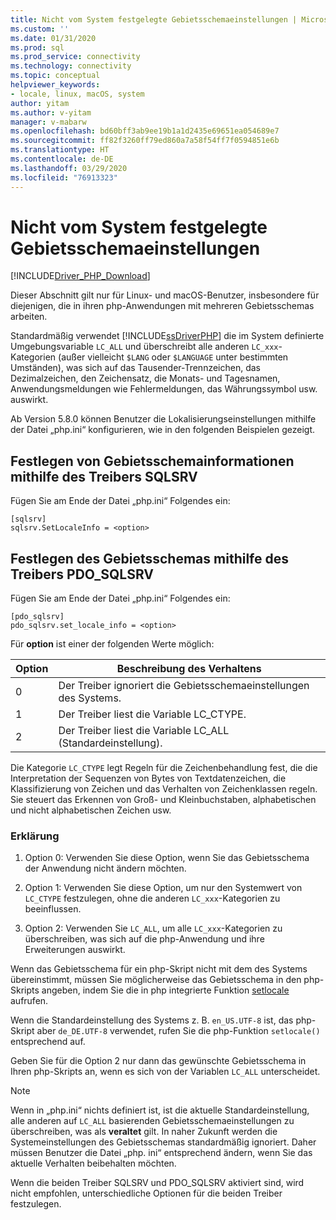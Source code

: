 ```yaml
---
title: Nicht vom System festgelegte Gebietsschemaeinstellungen | Microsoft-Dokumentation
ms.custom: ''
ms.date: 01/31/2020
ms.prod: sql
ms.prod_service: connectivity
ms.technology: connectivity
ms.topic: conceptual
helpviewer_keywords:
- locale, linux, macOS, system
author: yitam
ms.author: v-yitam
manager: v-mabarw
ms.openlocfilehash: bd60bff3ab9ee19b1a1d2435e69651ea054689e7
ms.sourcegitcommit: ff82f3260ff79ed860a7a58f54ff7f0594851e6b
ms.translationtype: HT
ms.contentlocale: de-DE
ms.lasthandoff: 03/29/2020
ms.locfileid: "76913323"
---
```

# <a name="non-system-locale-settings"></a>Nicht vom System festgelegte Gebietsschemaeinstellungen
[!INCLUDE[Driver_PHP_Download](../../includes/driver_php_download.md)]

Dieser Abschnitt gilt nur für Linux- und macOS-Benutzer, insbesondere für diejenigen, die in ihren php-Anwendungen mit mehreren Gebietsschemas arbeiten.

Standardmäßig verwendet [!INCLUDE[ssDriverPHP](../../includes/ssdriverphp_md.md)] die im System definierte Umgebungsvariable `LC_ALL` und überschreibt alle anderen `LC_xxx`-Kategorien (außer vielleicht `$LANG` oder `$LANGUAGE` unter bestimmten Umständen), was sich auf das Tausender-Trennzeichen, das Dezimalzeichen, den Zeichensatz, die Monats- und Tagesnamen, Anwendungsmeldungen wie Fehlermeldungen, das Währungssymbol usw. auswirkt.

Ab Version 5.8.0 können Benutzer die Lokalisierungseinstellungen mithilfe der Datei „php.ini“ konfigurieren, wie in den folgenden Beispielen gezeigt.

## <a name="set-locale-info-using-the-sqlsrv-driver"></a>Festlegen von Gebietsschemainformationen mithilfe des Treibers SQLSRV  
Fügen Sie am Ende der Datei „php.ini“ Folgendes ein:
  
```  
[sqlsrv]  
sqlsrv.SetLocaleInfo = <option>
```  
  
## <a name="set-locale-info-using-the-pdo_sqlsrv-driver"></a>Festlegen des Gebietsschemas mithilfe des Treibers PDO_SQLSRV  
Fügen Sie am Ende der Datei „php.ini“ Folgendes ein:
  
```  
[pdo_sqlsrv]  
pdo_sqlsrv.set_locale_info = <option>
```  
  
Für **option** ist einer der folgenden Werte möglich:  
  
|Option|Beschreibung des Verhaltens|
|---------|---------------|
|0|Der Treiber ignoriert die Gebietsschemaeinstellungen des Systems.|
|1|Der Treiber liest die Variable LC_CTYPE.|
|2|Der Treiber liest die Variable LC_ALL (Standardeinstellung).|
  

Die Kategorie `LC_CTYPE` legt Regeln für die Zeichenbehandlung fest, die die Interpretation der Sequenzen von Bytes von Textdatenzeichen, die Klassifizierung von Zeichen und das Verhalten von Zeichenklassen regeln. Sie steuert das Erkennen von Groß- und Kleinbuchstaben, alphabetischen und nicht alphabetischen Zeichen usw.

### <a name="explanation"></a>Erklärung

1. Option 0: Verwenden Sie diese Option, wenn Sie das Gebietsschema der Anwendung nicht ändern möchten.

1. Option 1: Verwenden Sie diese Option, um nur den Systemwert von `LC_CTYPE` festzulegen, ohne die anderen `LC_xxx`-Kategorien zu beeinflussen.

1. Option 2: Verwenden Sie `LC_ALL`, um alle `LC_xxx`-Kategorien zu überschreiben, was sich auf die php-Anwendung und ihre Erweiterungen auswirkt.

Wenn das Gebietsschema für ein php-Skript nicht mit dem des Systems übereinstimmt, müssen Sie möglicherweise das Gebietsschema in den php-Skripts angeben, indem Sie die in php integrierte Funktion [setlocale](https://www.php.net/manual/en/function.setlocale.php) aufrufen. 

Wenn die Standardeinstellung des Systems z. B. `en_US.UTF-8` ist, das php-Skript aber `de_DE.UTF-8` verwendet, rufen Sie die php-Funktion `setlocale()` entsprechend auf.

Geben Sie für die Option 2 nur dann das gewünschte Gebietsschema in Ihren php-Skripts an, wenn es sich von der Variablen `LC_ALL` unterscheidet.

> [!NOTE]
> Wenn in „php.ini“ nichts definiert ist, ist die aktuelle Standardeinstellung, alle anderen auf `LC_ALL` basierenden Gebietsschemaeinstellungen zu überschreiben, was als **veraltet** gilt. In naher Zukunft werden die Systemeinstellungen des Gebietsschemas standardmäßig ignoriert. Daher müssen Benutzer die Datei „php. ini“ entsprechend ändern, wenn Sie das aktuelle Verhalten beibehalten möchten.

Wenn die beiden Treiber SQLSRV und PDO_SQLSRV aktiviert sind, wird nicht empfohlen, unterschiedliche Optionen für die beiden Treiber festzulegen.